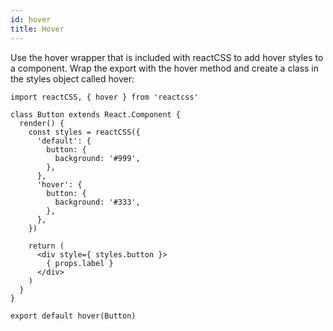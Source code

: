 ```yaml
---
id: hover
title: Hover
---
```


Use the hover wrapper that is included with reactCSS to add hover styles to a component. Wrap the export with the hover method and create a class in the styles object called hover:

```
import reactCSS, { hover } from 'reactcss'

class Button extends React.Component {
  render() {
    const styles = reactCSS({
      'default': {
        button: {
          background: '#999',
        },
      },
      'hover': {
        button: {
          background: '#333',
        },
      },
    })

    return (
      <div style={ styles.button }>
        { props.label }
      </div>
    )
  }
}

export default hover(Button)
```
